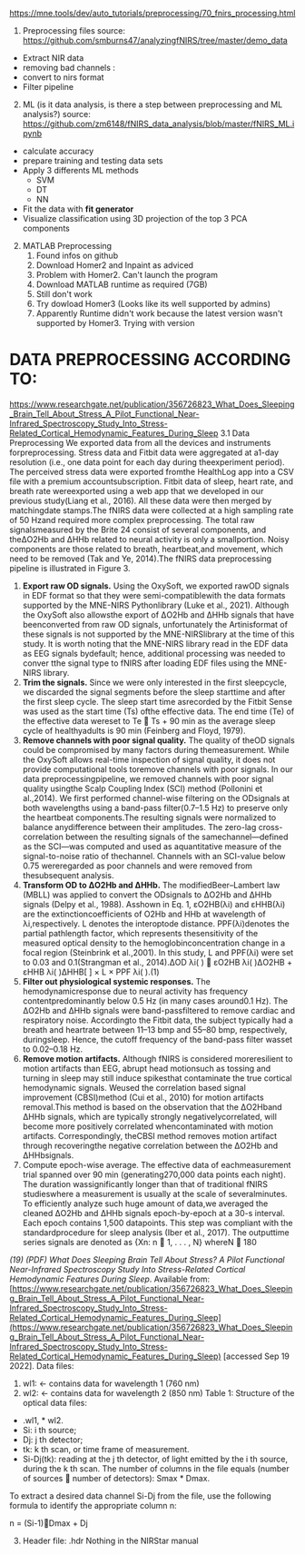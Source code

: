 https://mne.tools/dev/auto_tutorials/preprocessing/70_fnirs_processing.html

1. Preprocessing files
source: https://github.com/smburns47/analyzingfNIRS/tree/master/demo_data
- Extract NIR data
- removing bad channels : 
- convert to nirs format
- Filter pipeline

2. ML (is it data analysis, is there a step between preprocessing and ML analysis?)
source: https://github.com/zm6148/fNIRS_data_analysis/blob/master/fNIRS_ML.ipynb
- calculate accuracy
- prepare training and testing data sets
- Apply 3 differents ML methods
	- SVM
	- DT
	- NN
- Fit the data with **fit generator**
- Visualize classification using 3D projection of the top 3 PCA components

2. MATLAB Preprocessing
	1. Found infos on github 
	2. Download Homer2 and  Inpaint as adviced
	3. Problem with Homer2. Can't launch the program
	4. Download MATLAB runtime as required (7GB)
	5. Still don't work
	6. Try dowload Homer3 (Looks like its well supported by admins)
	7. Apparently Runtime didn't work because the latest version wasn't supported by Homer3. Trying with version
# DATA PREPROCESSING ACCORDING TO: 
https://www.researchgate.net/publication/356726823_What_Does_Sleeping_Brain_Tell_About_Stress_A_Pilot_Functional_Near-Infrared_Spectroscopy_Study_Into_Stress-Related_Cortical_Hemodynamic_Features_During_Sleep
3.1 Data Preprocessing
We exported data from all the devices and instruments forpreprocessing. Stress data and Fitbit data were aggregated at a1-day resolution (i.e., one data point for each day during theexperiment period). The perceived stress data were exported fromthe HealthLog app into a CSV file with a premium accountsubscription. Fitbit data of sleep, heart rate, and breath rate wereexported using a web app that we developed in our previous study(Liang et al., 2016). All these data were then merged by matchingdate stamps.The fNIRS data were collected at a high sampling rate of 50 Hzand required more complex preprocessing. The total raw signalsmeasured by the Brite 24 consist of several components, and theΔO2Hb and ΔHHb related to neural activity is only a smallportion. Noisy components are those related to breath, heartbeat,and movement, which need to be removed (Tak and Ye, 2014).The fNIRS data preprocessing pipeline is illustrated in Figure 3.
1) **Export raw OD signals.** Using the OxySoft, we exported rawOD signals in EDF format so that they were semi-compatiblewith the data formats supported by the MNE-NIRS Pythonlibrary (Luke et al., 2021). Although the OxySoft also allowsthe export of ΔO2Hb and ΔHHb signals that have beenconverted from raw OD signals, unfortunately the Artinisformat of these signals is not supported by the MNE-NIRSlibrary at the time of this study. It is worth noting that the MNE-NIRS library read in the EDF data as EEG signals bydefault; hence, additional processing was needed to conver tthe signal type to fNIRS after loading EDF files using the MNE-NIRS library.
2) **Trim the signals.** Since we were only interested in the first sleepcycle, we discarded the signal segments before the sleep starttime and after the first sleep cycle. The sleep start time asrecorded by the Fitbit Sense was used as the start time (Ts) ofthe effective data. The end time (Te) of the effective data wereset to Te  Ts + 90 min as the average sleep cycle of healthyadults is 90 min (Feinberg and Floyd, 1979).
3) **Remove channels with poor signal quality.** The quality of theOD signals could be compromised by many factors during themeasurement. While the OxySoft allows real-time inspection of signal quality, it does not provide computational tools toremove channels with poor signals. In our data preprocessingpipeline, we removed channels with poor signal quality usingthe Scalp Coupling Index (SCI) method (Pollonini et al.,2014). We first performed channel-wise filtering on the ODsignals at both wavelengths using a band-pass filter(0.7–1.5 Hz) to preserve only the heartbeat components.The resulting signals were normalized to balance anydifference between their amplitudes. The zero-lag cross-correlation between the resulting signals of the samechannel—defined as the SCI—was computed and used as aquantitative measure of the signal-to-noise ratio of thechannel. Channels with an SCI-value below 0.75 wereregarded as poor channels and were removed from thesubsequent analysis.
4) **Transform OD to ΔO2Hb and ΔHHb.** The modifiedBeer–Lambert law (MBLL) was applied to convert the ODsignals to ΔO2Hb and ΔHHb signals (Delpy et al., 1988). Asshown in Eq. 1, εO2HB(λi) and εHHB(λi) are the extinctioncoefficients of O2Hb and HHb at wavelength of λi,respectively. L denotes the interoptode distance. PPF(λi)denotes the partial pathlength factor, which represents thesensitivity of the measured optical density to the hemoglobinconcentration change in a focal region (Steinbrink et al.,2001). In this study, L and PPF(λi) were set to 0.03 and 0.1(Strangman et al., 2014).ΔOD λi( )  εO2HB λi( )ΔO2HB + εHHB λi( )ΔHHB[ ] × L × PPF λi( ).(1)
5) **Filter out physiological systemic responses.** The hemodynamicresponse due to neural activity has frequency contentpredominantly below 0.5 Hz (in many cases around0.1 Hz). The ΔO2Hb and ΔHHb signals were band-passfiltered to remove cardiac and respiratory noise. Accordingto the Fitbit data, the subject typically had a breath and heartrate between 11–13 bmp and 55–80 bmp, respectively, duringsleep. Hence, the cutoff frequency of the band-pass filter wasset to 0.02–0.18 Hz.
6) **Remove motion artifacts.** Although fNIRS is considered moreresilient to motion artifacts than EEG, abrupt head motionsuch as tossing and turning in sleep may still induce spikesthat contaminate the true cortical hemodynamic signals. Weused the correlation based signal improvement (CBSI)method (Cui et al., 2010) for motion artifacts removal.This method is based on the observation that the ΔO2Hband ΔHHb signals, which are typically strongly negativelycorrelated, will become more positively correlated whencontaminated with motion artifacts. Correspondingly, theCBSI method removes motion artifact through recoveringthe negative correlation between the ΔO2Hb and ΔHHbsignals.
7) Compute epoch-wise average. The effective data of eachmeasurement trial spanned over 90 min (generating270,000 data points each night). The duration wassignificantly longer than that of traditional fNIRS studieswhere a measurement is usually at the scale of severalminutes. To efficiently analyze such huge amount of data,we averaged the cleaned ΔO2Hb and ΔHHb signals epoch-by-epoch at a 30-s interval. Each epoch contains 1,500 datapoints. This step was compliant with the standardprocedure for sleep analysis (Iber et al., 2017). The outputtime series signals are denoted as {Xn: n  1, . . . , N} whereN  180

  
_(19) (PDF) What Does Sleeping Brain Tell About Stress? A Pilot Functional Near-Infrared Spectroscopy Study Into Stress-Related Cortical Hemodynamic Features During Sleep_. Available from: [https://www.researchgate.net/publication/356726823_What_Does_Sleeping_Brain_Tell_About_Stress_A_Pilot_Functional_Near-Infrared_Spectroscopy_Study_Into_Stress-Related_Cortical_Hemodynamic_Features_During_Sleep](https://www.researchgate.net/publication/356726823_What_Does_Sleeping_Brain_Tell_About_Stress_A_Pilot_Functional_Near-Infrared_Spectroscopy_Study_Into_Stress-Related_Cortical_Hemodynamic_Features_During_Sleep) [accessed Sep 19 2022].
Data files:
1. wl1: ← contains data for wavelength 1 (760 nm)
2. wl2: ← contains data for wavelength 2 (850 nm)
Table 1: Structure of the optical data files:
* .wl1, * wl2. 
* Si: i th source;
* Dj: j th detector;
* tk: k th scan, or time frame of measurement. 
* Si-Dj(tk): reading at the j th detector, of light emitted by the i th source, during the k th scan.
The number of columns in the file equals (number of sources  number of detectors): Smax * Dmax. 

To extract a desired data channel Si-Dj from the file, use the following formula to identify the appropriate column n:

n = (Si-1)Dmax + Dj

3. Header file: .hdr
Nothing in the NIRStar manual